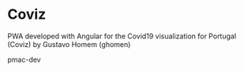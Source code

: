 # Coviz

PWA developed with Angular for the Covid19 visualization for Portugal (Coviz) by Gustavo Homem (ghomen)


pmac-dev
